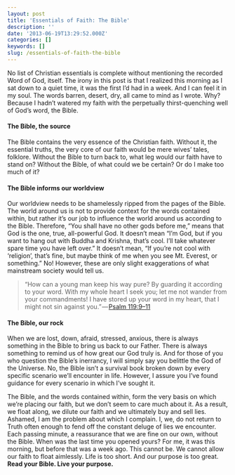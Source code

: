 ```yaml
---
layout: post
title: 'Essentials of Faith: The Bible'
description: ''
date: '2013-06-19T13:29:52.000Z'
categories: []
keywords: []
slug: /essentials-of-faith-the-bible
---
```


No list of Christian essentials is complete without mentioning the recorded Word of God, itself. The irony in this post is that I realized this morning as I sat down to a quiet time, it was the first I’d had in a week. And I can feel it in my soul. The words barren, desert, dry, all came to mind as I wrote. Why? Because I hadn’t watered my faith with the perpetually thirst-quenching well of God’s word, the Bible.

#### The Bible, the source

The Bible contains the very essence of the Christian faith. Without it, the essential truths, the very core of our faith would be mere wives’ tales, folklore. Without the Bible to turn back to, what leg would our faith have to stand on? Without the Bible, of what could we be certain? Or do I make too much of it?

#### The Bible informs our worldview

Our worldview needs to be shamelessly ripped from the pages of the Bible. The world around us is not to provide context for the words contained within, but rather it’s our job to influence the world around us according to the Bible. Therefore, “You shall have no other gods before me,” means that God is the one, true, all-powerful God. It doesn’t mean “I’m God, but if you want to hang out with Buddha and Krishna, that’s cool. I’ll take whatever spare time you have left over.” It doesn’t mean, “If you’re not cool with ‘religion’, that’s fine, but maybe think of me when you see Mt. Everest, or something.” No! However, these are only slight exaggerations of what mainstream society would tell us.

> “How can a young man keep his way pure? By guarding it according to your word. With my whole heart I seek you; let me not wander from your commandments! I have stored up your word in my heart, that I might not sin against you.” — [Psalm 119:9–11](http://www.biblegateway.com/passage/?s=O&utm_expid=13466113-5&search=psalm%20119:9-11&version=ESV&utm_referrer=http%3A%2F%2Fwww.biblegateway.com%2F)

#### The Bible, our rock

When we are lost, down, afraid, stressed, anxious, there is always something in the Bible to bring us back to our Father. There is always something to remind us of how great our God truly is. And for those of you who question the Bible’s inerrancy, I will simply say you belittle the God of the Universe. No, the Bible isn’t a survival book broken down by every specific scenario we’ll encounter in life. However, I assure you I’ve found guidance for every scenario in which I’ve sought it.

The Bible, and the words contained within, form the very basis on which we’re placing our faith, but we don’t seem to care much about it. As a result, we float along, we dilute our faith and we ultimately buy and sell lies. Ashamed, I am the problem about which I complain. I, we, do not return to Truth often enough to fend off the constant deluge of lies we encounter. Each passing minute, a reassurance that we are fine on our own, without the Bible. When was the last time you opened yours? For me, it was this morning, but before that was a week ago. This cannot be. We cannot allow our faith to float aimlessly. Life is too short. And our purpose is too great. **Read your Bible. Live your purpose.**